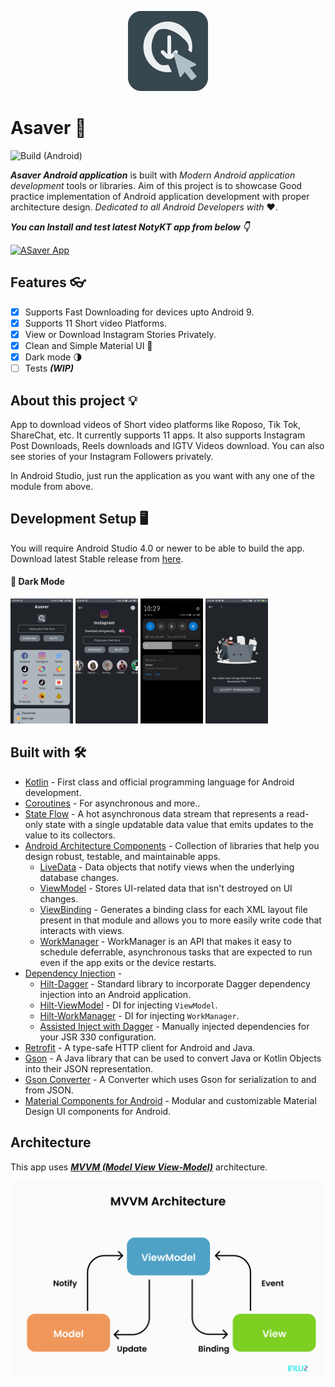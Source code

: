 <p align="center">
  <img src="art/app_logo.png" height="128"/>
</p>

# Asaver 📱

![Build (Android)](https://github.com/PatilShreyas/NotyKT/workflows/Build%20(Android)/badge.svg)

_**Asaver Android application**_ is built with _Modern Android application development_ tools or libraries. 
Aim of this project is to showcase Good practice implementation of Android application development with proper architecture design. 
_Dedicated to all Android Developers with_ ❤️.

***You can Install and test latest NotyKT app from below 👇***

[![ASaver App ](https://img.shields.io/badge/Asaver-V2.1-informational?style=for-the-badge&logo=android)](https://github.com/vaibhav158/ASaver/blob/master/app/release/app-release.apk)

## Features  👓

- [x] Supports Fast Downloading for devices upto Android 9.
- [x] Supports 11 Short video Platforms.
- [x] View or Download Instagram Stories Privately.
- [x] Clean and Simple Material UI 🎨
- [x] Dark mode 🌗
- [ ] Tests ***(WIP)***

## About this project 💡

App to download videos of Short video platforms like Roposo, Tik Tok, ShareChat, etc. It currently supports 11 apps. It also supports Instagram Post Downloads, Reels downloads and IGTV Videos download. You can also see stories of your Instagram  Followers privately.

In Android Studio, just run the application as you want with any one of the module from above.

## Development Setup 🖥

You will require Android Studio 4.0 or newer to be able to build the app. Download latest Stable release from [here](https://developer.android.com/studio?gclsrc=ds&gclsrc=ds&gclid=CLqL6o-S3fMCFSzEhAAdt-oIqQ#downloads).

#### 🌙 Dark Mode

<p float="left">
  <img src="art/Screenshot_2021-07-20-10-26-46-281_com.mystikcoder.statussaver.jpg" width="100" />
  <img src="art/Screenshot_2021-07-20-10-28-39-262_com.mystikcoder.statussaver.jpg" width="100" /> 
  <img src="art/Screenshot_2021-07-20-10-29-00-829_com.mystikcoder.statussaver.jpg" width="100" />
  <img src="art/Screenshot_2021-07-20-10-41-21-693_com.mystikcoder.statussaver.jpg" width="100" />
</p>

## Built with 🛠

- [Kotlin](https://kotlinlang.org/) - First class and official programming language for Android development.
- [Coroutines](https://kotlinlang.org/docs/reference/coroutines-overview.html) - For asynchronous and more..
- [State Flow](https://kotlin.github.io/kotlinx.coroutines/kotlinx-coroutines-core/kotlinx.coroutines.flow/-state-flow/) - A hot asynchronous data stream that represents a read-only state with a single updatable data value that emits updates to the value to its collectors.
- [Android Architecture Components](https://developer.android.com/topic/libraries/architecture) - Collection of libraries that help you design robust, testable, and maintainable apps.
  - [LiveData](https://developer.android.com/topic/libraries/architecture/livedata) - Data objects that notify views when the underlying database changes.
  - [ViewModel](https://developer.android.com/topic/libraries/architecture/viewmodel) - Stores UI-related data that isn't destroyed on UI changes. 
  - [ViewBinding](https://developer.android.com/topic/libraries/view-binding) - Generates a binding class for each XML layout file present in that module and allows you to more easily write code that interacts with views.
  - [WorkManager](https://developer.android.com/topic/libraries/architecture/workmanager) - WorkManager is an API that makes it easy to schedule deferrable, asynchronous tasks that are expected to run even if the app exits or the device restarts.
- [Dependency Injection](https://developer.android.com/training/dependency-injection) - 
  - [Hilt-Dagger](https://dagger.dev/hilt/) - Standard library to incorporate Dagger dependency injection into an Android application.
  - [Hilt-ViewModel](https://developer.android.com/training/dependency-injection/hilt-jetpack) - DI for injecting `ViewModel`.
  - [Hilt-WorkManager](https://developer.android.com/training/dependency-injection/hilt-jetpack) - DI for injecting `WorkManager`.
  - [Assisted Inject with Dagger](https://github.com/square/AssistedInject) - Manually injected dependencies for your JSR 330 configuration.
- [Retrofit](https://square.github.io/retrofit/) - A type-safe HTTP client for Android and Java.
- [Gson](https://github.com/google/gson) - A Java library that can be used to convert Java or Kotlin Objects into their JSON representation.
- [Gson Converter](https://github.com/square/retrofit/tree/master/retrofit-converters/moshi) - A Converter which uses Gson for serialization to and from JSON.
- [Material Components for Android](https://github.com/material-components/material-components-android) - Modular and customizable Material Design UI components for Android.

## Architecture

This app uses [_**MVVM (Model View View-Model)**_](https://developer.android.com/jetpack/docs/guide#recommended-app-arch) architecture.

![MVVM Architecture](art/MVVM_architecture.png)